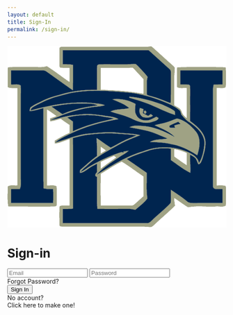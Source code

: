 ```yaml
---
layout: default
title: Sign-In
permalink: /sign-in/
---
```


<html lang="en">

<head>
  <meta charset="UTF-8">
  <meta name="viewport" content="width=device-width, initial-scale=1.0">
  <title>Login</title>

  <link rel="stylesheet" href="{{site.baseurl}}/signIn.css">
  <link rel="preconnect" href="https://fonts.googleapis.com">
  <link rel="preconnect" href="https://fonts.gstatic.com" crossorigin>
  <link href="https://fonts.googleapis.com/css2?family=Lexend:wght@100..900&display=swap" rel="stylesheet">
</head>

<body class="light">
  <main id="main-holder">
    <div id="brand-logo">
      <img src="../images/icons/dnhs_logo.png" id="brand-logo-img" alt="Brand Logo">
    </div>
    <div id="login-div">
      <h1 id="login-header">Sign-in</h1>
      <!--<div id="login-subheader">If you already have an account.</div>-->
      <form id="login-form">
        <input type="text" name="username" id="username-field" class="login-form-field" placeholder="Email">
        <input type="password" name="password" id="password-field" class="login-form-field" placeholder="Password">
      </form>
      <div id="forgot-password">Forgot Password?</div>
      <input type="submit" value="Sign In" id="login-form-submit" onclick="signIn()">
      <div id="no-account">No account?</div>
      <div id="create-account">Click here to make one!</div>
    </div>
  </main>
</body>

</html>

<script>
  const brandLogoImg = document.getElementById('brand-logo-img');
  function themeChange() {
            const DarkMode = JSON.parse(localStorage.getItem('DarkMode')) || false;
            const newDarkMode = !DarkMode;
            if (DarkMode) {
                document.body.classList.add('dark');
                document.body.classList.remove('light');
                if (brandLogoImg) {
                  console.log("dark")
                  brandLogoImg.src = "../images/icons/alternate_dnhs_logo.png";
                }
            } else {
                document.body.classList.add('light');
                document.body.classList.remove('dark');
               if (brandLogoImg) {
                  brandLogoImg.src = "../images/icons/dnhs_logo.png";
                }
            }
            localStorage.setItem('DarkMode', JSON.stringify(newDarkMode));
  }

  var local = "http://localhost:8911";
  var deployed = "https://jcc.stu.nighthawkcodingsociety.com";
  const currentUrl = window.location.href;
  var fetchUrl = deployed;
  if (currentUrl.includes("localhost") || currentUrl.includes("127.0.0.1")) {
    fetchUrl = local;
  }

  function signIn() {
    console.log("button clicked");
    var email = document.getElementById('username-field').value;
    var password = document.getElementById('password-field').value;

    var requestBody = {
        email: email,
        password: password
    };

    var requestOptions = {
        method: 'POST',
        mode: 'cors', // no-cors, *cors, same-origin
        cache: 'no-cache', // *default, no-cache, reload, force-cache, only-if-cached
        credentials: 'include', // include, *same-origin, omit
        body: JSON.stringify(requestBody),
        headers: {
            "content-type": "application/json",
        },
    };
   
    fetch(fetchUrl + '/authenticate', requestOptions)
    .then((response => {
      if (!response.ok) {
          if (response.status == "401") {
            throw new Error("Invalid email or password")
          }
          else {
            throw new Error("HTTP Error: " + response.status)
          }
      }
      return response.json();
      })) // Get response text
      .then(data => {
        // Check response status
        console.log(data.message);
        localStorage.setItem('jwtToken', data.cookie);
        localStorage.setItem("email", email);
        window.location.replace("{{site.baseurl}}/dashboard/");
        return;
      }
    )
    .catch(error => {
        console.error('There was an error:', error);
        // Error occurred during sign-in
        displayErrorMessage(error.message);
    });
  }

    function displayErrorMessage(message) {
      // check if error message already exists 
      var existingErrorMessage = document.querySelector('.error-message');
      if (!existingErrorMessage) {
        var errorDiv = document.createElement('div');
        errorDiv.className = 'error-message';
        errorDiv.textContent = message;
        document.getElementById('login-div').appendChild(errorDiv);
      }
    }

    /*
    document.getElementById('login-form-submit').onclick = function () {
      signIn();
    }; ^ 
    */
</script>
